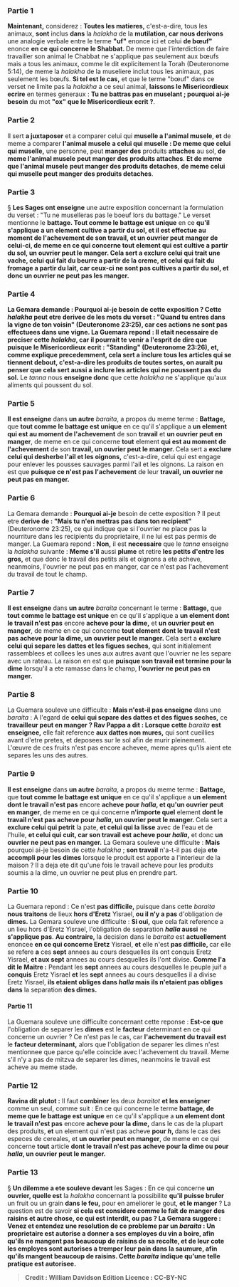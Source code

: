 
### Partie 1
<b>Maintenant,</b> considerez : <b>Toutes les matieres,</b> c'est-a-dire, tous les animaux, <b>sont</b> inclus <b>dans</b> la <i>halakha</i> de la <b>mutilation, car nous derivons</b> une analogie verbale entre le terme <b>"uf"</b> enonce ici et celui <b>de bœuf"</b> enonce <b>en ce qui concerne le Shabbat. </b> De meme que l'interdiction de faire travailler son animal le Chabbat ne s'applique pas seulement aux bœufs mais a tous les animaux, comme le dit explicitement la Torah (Deuteronome 5:14), de meme la <i>halakha</i> de la museliere inclut tous les animaux, pas seulement les bœufs. <b>Si tel est le cas,</b> et que le terme "bœuf" dans ce verset ne limite pas la <i>halakha</i> a ce seul animal, <b>laissons le Misericordieux ecrire</b> en termes generaux : <b>Tu ne battras pas en muselant ; pourquoi ai-je besoin</b> du mot <b>"ox" que le Misericordieux ecrit ?</b>.

### Partie 2
Il sert <b>a juxtaposer</b> et a comparer celui qui <b>muselle a l'animal musele</b>, <b>et</b> de meme a comparer <b>l'animal musele</b> <b>a celui qui muselle : De meme que celui qui muselle,</b> une personne, peut <b>manger des</b> produits <b>attaches</b> au sol, <b>de meme l'animal musele</b> <b>peut manger des produits attaches</b>. <b>Et de meme que l'animal musele</b> <b>peut manger des produits detaches</b>, <b>de meme celui qui muselle peut manger des produits detaches</b>.

### Partie 3
§ <b>Les Sages ont enseigne</b> une autre exposition concernant la formulation du verset : "Tu ne muselleras pas le boeuf lors du battage." Le verset mentionne le <b>battage. Tout comme le battage est unique</b> en ce <b>qu'il s'applique a <b>un element cultive a partir du sol, et</b> il est effectue <b>au moment de l'achevement</b> de son <b>travail, et un ouvrier peut manger</b> de <b>celui-ci, de meme</b> en ce qui concerne <b>tout element</b> <b>qui est cultive a partir du sol, un ouvrier peut le manger. </b> Cela sert a <b>exclure celui qui trait</b> une vache, <b>celui qui fait du beurre</b> a partir de la creme, <b>et celui qui fait du fromage</b> a partir du lait, <b>car</b> ceux-ci <b>ne sont pas cultives a partir du sol, et</b> donc <b>un ouvrier ne peut pas les manger.</b>

### Partie 4
La Gemara demande : <b>Pourquoi ai-je</b> besoin de cette exposition ? Cette <i>halakha</i> peut etre <b>derivee de</b> les mots du verset : <b>"Quand tu entres dans la vigne de ton voisin"</b> (Deuteronome 23:25), car ces actions ne sont pas effectuees dans une vigne. La Guemara repond : Il <b>etait necessaire</b> de preciser cette <i>halakha</i>, car <b>il pourrait te venir a l'esprit de dire</b> que <b>puisque</b> le Misericordieux <b>ecrit : "Standing"</b> (Deuteronome 23:26), et, comme explique precedemment, cela sert <b>a inclure tous les articles qui se tiennent debout,</b> c'est-a-dire les produits de toutes sortes, on aurait pu penser que cela sert <b>aussi</b> a inclure les articles qui ne poussent pas du sol.</b> Le <i>tanna</i> nous <b>enseigne donc</b> que cette <i>halakha</i> ne s'applique qu'aux aliments qui poussent du sol.

### Partie 5
<b>Il est enseigne</b> dans <b>un autre</b> <i>baraita</i>, a propos du meme terme : <b>Battage,</b> que <b>tout comme le battage est unique</b> en ce qu'il s'applique a <b>un element qui est au moment de l'achevement</b> de son <b>travail</b> et <b>un ouvrier peut en manger</b>, de meme</b> en ce qui concerne <b>tout</b> element <b>qui est au moment de l'achevement</b> de son <b>travail, un ouvrier peut le manger. </b> Cela sert a <b>exclure celui qui desherbe l'ail et les oignons,</b> c'est-a-dire, celui qui est engage pour enlever les pousses sauvages parmi l'ail et les oignons. La raison en est que <b>puisque ce n'est pas l'achevement</b> de leur <b>travail, un ouvrier ne peut pas en manger.</b>

### Partie 6
La Gemara demande : <b>Pourquoi ai-je</b> besoin de cette exposition ? Il peut etre <b>derive de : "Mais tu n'en mettras pas dans ton recipient"</b> (Deuteronome 23:25), ce qui indique que si l'ouvrier ne place pas la nourriture dans les recipients du proprietaire, il ne lui est pas permis de manger. La Guemara repond : <b>Non,</b> il est <b>necessaire</b> que le <i>tanna</i> enseigne la <i>halakha</i> suivante : <b>Meme s'il</b> aussi <b>plume</b> et retire <b>les petits d'entre les gros,</b> et que donc le travail des petits ails et oignons a ete acheve, neanmoins, l'ouvrier ne peut pas en manger, car ce n'est pas l'achevement du travail de tout le champ.

### Partie 7
<b>Il est enseigne</b> dans <b>un autre</b> <i>baraita</i> concernant le terme : <b>Battage,</b> que <b>tout comme le battage est unique</b> en ce qu'il s'applique a <b>un element dont le travail n'est pas</b> encore <b>acheve pour la dime,</b> et <b>un ouvrier peut en manger</b>, de meme</b> en ce qui concerne <b>tout element</b> <b>dont le travail n'est pas acheve pour la dime, un ouvrier peut le manger. </b> Cela sert a <b>exclure celui qui separe les dattes et les figues seches,</b> qui sont initialement rassemblees et collees les unes aux autres avant que l'ouvrier ne les separe avec un rateau. La raison en est que <b>puisque son travail est termine pour la dime</b> lorsqu'il a ete ramasse dans le champ, <b>l'ouvrier ne peut pas en manger.</b>

### Partie 8
La Guemara souleve une difficulte : <b>Mais n'est-il pas enseigne</b> dans une <i>baraita</i> : A l'egard de <b>celui qui separe des dattes et des figues seches,</b> ce <b>travailleur peut en manger ? Rav Pappa a dit : Lorsque cette</b> <i>baraita</i> <b>est enseignee,</b> elle fait reference <b>aux dattes non mures,</b> qui sont cueillies avant d'etre pretes, et deposees sur le sol afin de murir pleinement. L'œuvre de ces fruits n'est pas encore achevee, meme apres qu'ils aient ete separes les uns des autres.

### Partie 9
<b>Il est enseigne</b> dans <b>un autre</b> <i>baraita</i>, a propos du meme terme : <b>Battage,</b> que <b>tout comme le battage est unique</b> en ce qu'il s'applique a <b>un element dont le travail n'est pas</b> encore <b>acheve pour <i>halla</i>, et qu'un ouvrier peut en manger</b>, de meme</b> en ce qui concerne <b>n'importe quel</b> element <b>dont le travail n'est pas acheve pour <i>halla</i>, un ouvrier peut le manger. </b> Cela sert a <b>exclure celui qui petrit</b> la pate, <b>et celui qui la lisse</b> avec de l'eau et de l'huile, <b>et celui qui cuit, car son travail est acheve pour <i>halla</i>,</b> et donc <b>un ouvrier ne peut pas en manger.</b> La Gemara souleve une difficulte : <b>Mais</b> pourquoi ai-je besoin de cette <i>halakha</i> ; <b>son travail</b> n'a-t-il pas deja <b>ete accompli pour les dimes</b> lorsque le produit est apporte a l'interieur de la maison ? Il a deja ete dit qu'une fois le travail acheve pour les produits soumis a la dime, un ouvrier ne peut plus en prendre part.

### Partie 10
La Guemara repond : Ce n'est <b>pas difficile,</b> puisque dans cette <i>baraita</i> <b>nous traitons</b> de lieux <b>hors d'Eretz</b> Yisrael, <b>ou il n'y a pas</b> d'obligation de <b>dimes.</b> La Gemara souleve une difficulte : <b>Si oui,</b> que cela fait reference a un lieu hors d'Eretz Yisrael, l'obligation de separation <b><i>halla</i> aussi</b> ne <b>s'applique pas</b>. <b>Au contraire,</b> la decision dans le <i>baraita</i> est <b>actuellement</b> enoncee <b>en ce qui concerne Eretz</b> Yisrael, <b>et</b> elle n'est <b>pas difficile, </b> car elle se refere <b>a</b> ces <b>sept</b> annees au cours desquelles ils ont conquis</b> Eretz Yisrael, <b>et aux sept</b> annees au cours desquelles ils l'ont divise</b>. <b>Comme l'a dit le Maitre :</b> Pendant les <b>sept</b> annees au cours desquelles</b> le peuple juif a <b>conquis</b> Eretz Yisrael <b>et</b> les <b>sept</b> annees au cours desquelles il a divise</b> Eretz Yisrael, <b>ils etaient obliges dans <i>halla</i> mais ils n'etaient pas obliges dans</b> la separation <b>des dimes.</b>

#### Partie 11
La Guemara souleve une difficulte concernant cette reponse : <b>Est-ce que</b> l'obligation de separer les <b>dimes</b> est le <b>facteur</b> determinant en ce qui concerne un ouvrier ? Ce n'est pas le cas, car <b>l'achevement du travail est</b> le <b>facteur determinant,</b> alors que l'obligation de separer les dimes n'est mentionnee que parce qu'elle coincide avec l'achevement du travail. Meme s'il n'y a pas de mitzva de separer les dimes, neanmoins le travail est acheve au meme stade.

### Partie 12
<b>Ravina dit plutot :</b> Il faut <b>combiner</b> les deux <i>baraitot</i> <b>et les enseigner</b> comme un seul, comme suit : En ce qui concerne le terme <b>battage, de meme que le battage est unique</b> en ce qu'il s'applique a <b>un element dont le travail n'est pas</b> encore <b>acheve pour la dime,</b> dans le cas de la plupart des produits, <b>et</b> un element qui n'est pas acheve <b>pour <i>h</i>, </b> dans le cas des especes de cereales, et <b>un ouvrier peut en manger</b>, de meme</b> en ce qui concerne <b>tout</b> article <b>dont le travail n'est pas acheve pour la dime ou pour <i>halla</i>, un ouvrier peut le manger. </b>

### Partie 13
§ <b>Un dilemme a ete souleve devant</b> les Sages : En ce qui concerne <b>un ouvrier, quelle est</b> la <i>halakha</i> concernant la possibilite <b>qu'il puisse bruler</b> un fruit ou un grain <b>dans le feu,</b> pour en ameliorer le gout, <b>et le manger</b> ? La question est de savoir <b>si cela <b>est</b> considere <b>comme</b> le fait de manger <b>des raisins et autre chose,</b> ce qui est interdit, <b>ou pas ?</b> La Gemara suggere : <b>Venez</b> et <b>entendez</b> une resolution de ce probleme par un <i>baraita</i> : <b>Un proprietaire est autorise a donner</b> a ses <b>employes du vin a boire, afin qu'ils ne mangent pas beaucoup de raisins</b> de sa recolte, et de leur cote les <b>employes sont autorises a tremper leur pain dans la saumure, afin qu'ils mangent beaucoup de raisins.</b> Cette <i>baraita</i> indique qu'une telle pratique est autorisee.

>Credit : William Davidson Edition
>Licence : CC-BY-NC